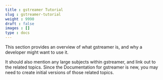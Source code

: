 ```yaml
---
title : gstreamer Tutorial
slug : gstreamer-tutorial
weight : 9990
draft : false
images : []
type : docs
---
```


This section provides an overview of what gstreamer is, and why a developer might want to use it.

It should also mention any large subjects within gstreamer, and link out to the related topics.  Since the Documentation for gstreamer is new, you may need to create initial versions of those related topics.

